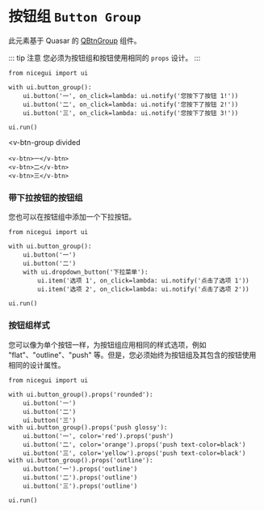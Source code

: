 # 按钮组 `Button Group`

此元素基于 Quasar 的 [QBtnGroup](https://quasar.dev/vue-components/button-group) 组件。

::: tip 注意
您必须为按钮组和按钮使用相同的 `props` 设计。
:::

```python:line-numbers
from nicegui import ui

with ui.button_group():
    ui.button('一', on_click=lambda: ui.notify('您按下了按钮 1!'))
    ui.button('二', on_click=lambda: ui.notify('您按下了按钮 2!'))
    ui.button('三', on_click=lambda: ui.notify('您按下了按钮 3!'))

ui.run()
```

<v-btn-group
    divided
>
    <v-btn>一</v-btn>
    <v-btn>二</v-btn>
    <v-btn>三</v-btn>
</v-btn-group>

### 带下拉按钮的按钮组

您也可以在按钮组中添加一个下拉按钮。

```python:line-numbers
from nicegui import ui

with ui.button_group():
    ui.button('一')
    ui.button('二')
    with ui.dropdown_button('下拉菜单'):
        ui.item('选项 1', on_click=lambda: ui.notify('点击了选项 1'))
        ui.item('选项 2', on_click=lambda: ui.notify('点击了选项 2'))

ui.run()
```

### 按钮组样式

您可以像为单个按钮一样，为按钮组应用相同的样式选项，例如 "flat"、"outline"、"push" 等。但是，您必须始终为按钮组及其包含的按钮使用相同的设计属性。

```python:line-numbers
from nicegui import ui

with ui.button_group().props('rounded'):
    ui.button('一')
    ui.button('二')
    ui.button('三')
with ui.button_group().props('push glossy'):
    ui.button('一', color='red').props('push')
    ui.button('二', color='orange').props('push text-color=black')
    ui.button('三', color='yellow').props('push text-color=black')
with ui.button_group().props('outline'):
    ui.button('一').props('outline')
    ui.button('二').props('outline')
    ui.button('三').props('outline')

ui.run()
```